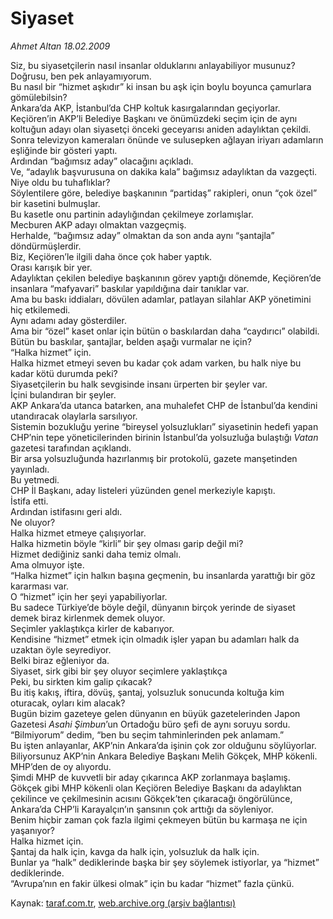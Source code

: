 # Siyaset

*Ahmet Altan 18.02.2009*

<div class="yazi">Siz, bu siyasetçilerin nasıl insanlar olduklarını anlayabiliyor musunuz? <br/>Doğrusu, ben pek anlayamıyorum. <br/>Bu nasıl bir “hizmet aşkıdır” ki insan bu aşk için boylu boyunca çamurlara gömülebilsin? <br/>Ankara’da AKP, İstanbul’da CHP koltuk kasırgalarından geçiyorlar. <br/>Keçiören’in AKP’li Belediye Başkanı ve önümüzdeki seçim için de aynı koltuğun adayı olan siyasetçi önceki geceyarısı aniden adaylıktan çekildi. <br/>Sonra televizyon kameraları önünde ve sulusepken ağlayan iriyarı adamların eşliğinde bir gösteri yaptı. <br/>Ardından “bağımsız aday” olacağını açıkladı. <br/>Ve, “adaylık başvurusuna on dakika kala” bağımsız adaylıktan da vazgeçti. <br/>Niye oldu bu tuhaflıklar? <br/>Söylentilere göre, belediye başkanının “partidaş” rakipleri, onun “çok özel” bir kasetini bulmuşlar. <br/>Bu kasetle onu partinin adaylığından çekilmeye zorlamışlar. <br/>Mecburen AKP adayı olmaktan vazgeçmiş. <br/>Herhalde, “bağımsız aday” olmaktan da son anda aynı “şantajla” döndürmüşlerdir. <br/>Biz, Keçiören’le ilgili daha önce çok haber yaptık. <br/>Orası karışık bir yer. <br/>Adaylıktan çekilen belediye başkanının görev yaptığı dönemde, Keçiören’de insanlara “mafyavari” baskılar yapıldığına dair tanıklar var. <br/>Ama bu baskı iddiaları, dövülen adamlar, patlayan silahlar AKP yönetimini hiç etkilemedi. <br/>Aynı adamı aday gösterdiler. <br/>Ama bir “özel” kaset onlar için bütün o baskılardan daha “caydırıcı” olabildi. <br/>Bütün bu baskılar, şantajlar, belden aşağı vurmalar ne için? <br/>“Halka hizmet” için. <br/>Halka hizmet etmeyi seven bu kadar çok adam varken, bu halk niye bu kadar kötü durumda peki? <br/>Siyasetçilerin bu halk sevgisinde insanı ürperten bir şeyler var. <br/>İçini bulandıran bir şeyler. <br/>AKP Ankara’da utanca batarken, ana muhalefet CHP de İstanbul’da kendini utandıracak olaylarla sarsılıyor. <br/>Sistemin bozukluğu yerine “bireysel yolsuzlukları” siyasetinin hedefi yapan CHP’nin tepe yöneticilerinden birinin İstanbul’da yolsuzluğa bulaştığı <i>Vatan</i> gazetesi tarafından açıklandı. <br/>Bir arsa yolsuzluğunda hazırlanmış bir protokolü, gazete manşetinden yayınladı. <br/>Bu yetmedi. <br/>CHP İl Başkanı, aday listeleri yüzünden genel merkeziyle kapıştı. <br/>İstifa etti. <br/>Ardından istifasını geri aldı. <br/>Ne oluyor? <br/>Halka hizmet etmeye çalışıyorlar. <br/>Halka hizmetin böyle “kirli” bir şey olması garip değil mi? <br/>Hizmet dediğiniz sanki daha temiz olmalı. <br/>Ama olmuyor işte. <br/>“Halka hizmet” için halkın başına geçmenin, bu insanlarda yarattığı bir göz kararması var. <br/>O “hizmet” için her şeyi yapabiliyorlar. <br/>Bu sadece Türkiye’de böyle değil, dünyanın birçok yerinde de siyaset demek biraz kirlenmek demek oluyor. <br/>Seçimler yaklaştıkça kirler de kabarıyor. <br/>Kendisine “hizmet” etmek için olmadık işler yapan bu adamları halk da uzaktan öyle seyrediyor. <br/>Belki biraz eğleniyor da. <br/>Siyaset, sirk gibi bir şey oluyor seçimlere yaklaştıkça <br/>Peki, bu sirkten kim galip çıkacak? <br/>Bu itiş kakış, iftira, dövüş, şantaj, yolsuzluk sonucunda koltuğa kim oturacak, oyları kim alacak? <br/>Bugün bizim gazeteye gelen dünyanın en büyük gazetelerinden Japon Gazetesi <i>Asahi Şimbun</i>’un Ortadoğu büro şefi de aynı soruyu sordu. <br/>“Bilmiyorum” dedim, “ben bu seçim tahminlerinden pek anlamam.” <br/>Bu işten anlayanlar, AKP’nin Ankara’da işinin çok zor olduğunu söylüyorlar. <br/>Biliyorsunuz AKP’nin Ankara Belediye Başkanı Melih Gökçek, MHP kökenli. <br/>MHP’den de oy alıyordu. <br/>Şimdi MHP de kuvvetli bir aday çıkarınca AKP zorlanmaya başlamış. <br/>Gökçek gibi MHP kökenli olan Keçiören Belediye Başkanı da adaylıktan çekilince ve çekilmesinin acısını Gökçek’ten çıkaracağı öngörülünce, Ankara’da CHP’li Karayalçın’ın şansının çok arttığı da söyleniyor. <br/>Benim hiçbir zaman çok fazla ilgimi çekmeyen bütün bu karmaşa ne için yaşanıyor? <br/>Halka hizmet için. <br/>Şantaj da halk için, kavga da halk için, yolsuzluk da halk için. <br/>Bunlar ya “halk” dediklerinde başka bir şey söylemek istiyorlar, ya “hizmet” dediklerinde. <br/>“Avrupa’nın en fakir ülkesi olmak” için bu kadar “hizmet” fazla çünkü.</div>

Kaynak: [taraf.com.tr](http://www.taraf.com.tr:80/makale/4075.htm), [web.archive.org (arşiv bağlantısı)](http://web.archive.org/web/20100428083010/http://www.taraf.com.tr:80/makale/4075.htm)
